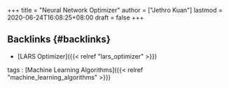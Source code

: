 +++
title = "Neural Network Optimizer"
author = ["Jethro Kuan"]
lastmod = 2020-06-24T16:08:25+08:00
draft = false
+++

## Backlinks {#backlinks}

- [LARS Optimizer]({{< relref "lars_optimizer" >}})

tags
: [Machine Learning Algorithms]({{< relref "machine_learning_algorithms" >}})
